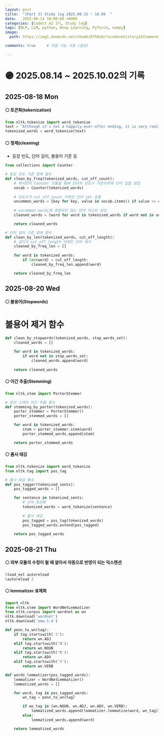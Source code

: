 ```yaml
---
layout: post
title:  "[Part 3] Study log 2025.08.15 ~ 10.09  "
date:   2025-08-14 10:00:00 +0900
categories: [Codeit AI 3기, Study log]
tags: [NLP, LLM, python, Deep Learning, PyTorch, numpy]
image:
  path: https://img1.daumcdn.net/thumb/R750x0/?scode=mtistory2&fname=https%3A%2F%2Fblog.kakaocdn.net%2Fdn%2F4qgsr%2FbtsFEtondnt%2FXoFKqUvKEaFyQubZZyLIPk%2Fimg.png

comments: true     # 댓글 기능 사용 (옵션)

---
```



<!-- 
![코드잇 스프린트](https://img1.daumcdn.net/thumb/R750x0/?scode=mtistory2&fname=https%3A%2F%2Fblog.kakaocdn.net%2Fdn%2F4qgsr%2FbtsFEtondnt%2FXoFKqUvKEaFyQubZZyLIPk%2Fimg.png) -->

# 🟣 2025.08.14 ~ 2025.10.02의 기록 

## 2025-08-18 Mon
#### ⚪ 토큰화(tokenization)
```py
from nltk.tokenize import word_tokenize
text = "Although it's not a happily-ever-after ending, it is very realistic."
tokenized_words = word_tokenize(text)

```

#### ⚪ 정제(cleaning)
- 등장 빈도, 단어 길이, 불용어 기준 등
```py
from collections import Counter

# 등장 빈도 기준 정제 함수
def clean_by_freq(tokenized_words, cut_off_count):
    # 파이썬의 Counter 모듈을 통해 단어의 빈도수 카운트하여 단어 집합 생성
    vocab = Counter(tokenized_words)
    
    # 빈도수가 cut_off_count 이하인 단어 set 추출
    uncommon_words = {key for key, value in vocab.items() if value <= cut_off_count}
    
    # uncommon_words에 포함되지 않는 단어 리스트 생성
    cleaned_words = [word for word in tokenized_words if word not in uncommon_words]

    return cleaned_words

# 단어 길이 기준 정제 함수
def clean_by_len(tokenized_words, cut_off_length):
    # 길이가 cut_off_length 이하인 단어 제거
    cleaned_by_freq_len = []
    
    for word in tokenized_words:
        if len(word) > cut_off_length:
            cleaned_by_freq_len.append(word)

    return cleaned_by_freq_len
```
## 2025-08-20 Wed
#### ⚪ 불용어(Stopwords)
# 불용어 제거 함수
```py
def clean_by_stopwords(tokenized_words, stop_words_set):
    cleaned_words = []
    
    for word in tokenized_words:
        if word not in stop_words_set:
            cleaned_words.append(word)
            
    return cleaned_words
```

#### ⚪ 어간 추출(Stemming)
```py
from nltk.stem import PorterStemmer

# 포터 스테머 어간 추출 함수
def stemming_by_porter(tokenized_words):
    porter_stemmer = PorterStemmer()
    porter_stemmed_words = []

    for word in tokenized_words:
        stem = porter_stemmer.stem(word)
        porter_stemmed_words.append(stem)

    return porter_stemmed_words
```

#### ⚪ 품사 태깅
```py
from nltk.tokenize import word_tokenize
from nltk.tag import pos_tag

# 품사 태깅 함수
def pos_tagger(tokenized_sents):
    pos_tagged_words = []

    for sentence in tokenized_sents:
        # 단어 토큰화
        tokenized_words = word_tokenize(sentence)
    
        # 품사 태깅
        pos_tagged = pos_tag(tokenized_words)
        pos_tagged_words.extend(pos_tagged)
    
    return pos_tagged_words
```


## 2025-08-21 Thu
#### ⚪ 외부 모듈의 수정이 될 때 알아서 자동으로 반영이 되는 익스텐션 
```py
%load_ext autoreload
%autoreload 2
```

#### ⚪ lemmatizer 표제화
```py
import nltk
from nltk.stem import WordNetLemmatizer
from nltk.corpus import wordnet as wn
nltk.download('wordnet')
nltk.download('omw-1.4')

def penn_to_wn(tag):
    if tag.startswith('J'):
        return wn.ADJ
    elif tag.startswith('N'):
        return wn.NOUN
    elif tag.startswith('R'):
        return wn.ADV
    elif tag.startswith('V'):
        return wn.VERB

def words_lemmatizer(pos_tagged_words):
    lemmatizer = WordNetLemmatizer()
    lemmatized_words = []

    for word, tag in pos_tagged_words:
        wn_tag = penn_to_wn(tag)

        if wn_tag in (wn.NOUN, wn.ADJ, wn.ADV, wn.VERB):
            lemmatized_words.append(lemmatizer.lemmatize(word, wn_tag))
        else:
            lemmatized_words.append(word)

    return lemmatized_words
```